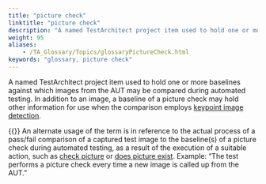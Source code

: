 ```yaml
--- 
title: "picture check"
linktitle: "picture check"
description: "A named TestArchitect project item used to hold one or more baselines against which images from the AUT may be compared during automated testing. In addition to an image, a baseline of a picture check ..."
weight: 95
aliases: 
    - /TA_Glossary/Topics/glossaryPictureCheck.html
keywords: "glossary, picture check"
---
```


A named TestArchitect project item used to hold one or more baselines against which images from the AUT may be compared during automated testing. In addition to an image, a baseline of a picture check may hold other information for use when the comparison employs [keypoint image detection](/user-guide/projects-and-project-items/project-items/picture-checks/key-points-modification-tool/keypoint-object-detection).

{{<note>}} An alternate usage of the term is in reference to the actual process of a pass/fail comparison of a captured test image to the baseline\(s\) of a picture check during automated testing, as a result of the execution of a suitable action, such as [check picture](/automation-guide/action-based-testing-language/built-in-actions/user-interface-actions/picture-handling/check-picture) or [does picture exist](/automation-guide/action-based-testing-language/built-in-actions/user-interface-actions/picture-handling/does-picture-exist). Example: “The test performs a picture check every time a new image is called up from the AUT.”

